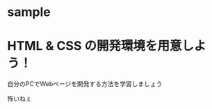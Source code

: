 # sample
<!DOCTYPE html>
<html>
  <head>
    <link rel="stylesheet" href="stylesheet.css">
    <meta charset="utf-8">
    <title>Progate</title>
  </head>
  <body>
    <h1 class="title">HTML & CSS の開発環境を用意しよう！</h1>
    <p>自分のPCでWebページを開発する方法を学習しましょう</p>
    <p>怖いねぇ</P>
  </body>
</html>
